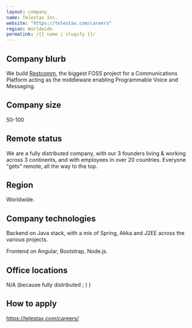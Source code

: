 ```yaml
---
layout: company
name: Telestax Inc.
website: "https://telestax.com/careers"
region: Worldwide.
permalink: /{{ name | slugify }}/
---
```


## Company blurb

We build [Restcomm](https://restcomm.com), the biggest FOSS project for a Communications Platform acting as the middleware 
enabling Programmable Voice and Messaging. 

## Company size

50-100

## Remote status

We are a fully distributed company, with our 3 founders living & working across 3 continents, 
and with employees in over 20 countries. Everyone "gets" remote, all the way to the top. 

## Region

Worldwide. 

## Company technologies

Backend on Java stack, with a mix of Spring, Akka and J2EE across the various projects. 

Frontend on Angular, Bootstrap, Node.js. 

## Office locations

N/A (because fully distributed ; )  )

## How to apply

https://telestax.com/careers/